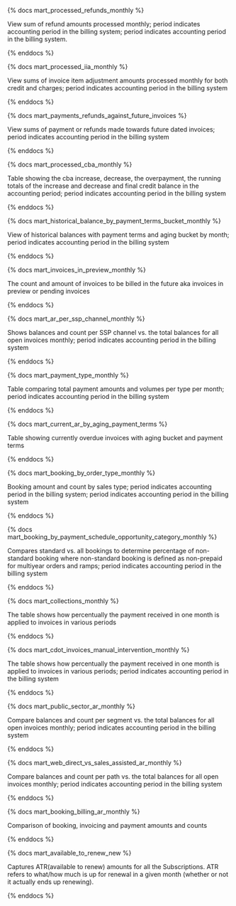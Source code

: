 {% docs mart_processed_refunds_monthly %}

View sum of refund amounts processed monthly; period indicates accounting period in the billing system; period indicates accounting period in the billing system.

{% enddocs %}

{% docs mart_processed_iia_monthly %}

View sums of invoice item adjustment amounts processed monthly for both credit and charges; period indicates accounting period in the billing system

{% enddocs %}

{% docs mart_payments_refunds_against_future_invoices %}

View sums of payment or refunds made towards future dated invoices; period indicates accounting period in the billing system 

{% enddocs %}

{% docs mart_processed_cba_monthly %}

Table showing the cba increase, decrease, the overpayment, the running totals of the increase and decrease and final credit balance in the accounting period; period indicates accounting period in the billing system

{% enddocs %}

{% docs mart_historical_balance_by_payment_terms_bucket_monthly %}

View of historical balances with payment terms and aging bucket by month; period indicates accounting period in the billing system

{% enddocs %}

{% docs mart_invoices_in_preview_monthly %}

The count and amount of invoices to be billed in the future aka invoices in preview or pending invoices

{% enddocs %}

{% docs mart_ar_per_ssp_channel_monthly %}

Shows balances and count per SSP channel vs. the total balances for all open invoices monthly; period indicates accounting period in the billing system

{% enddocs %}

{% docs mart_payment_type_monthly %}

Table comparing total payment amounts and volumes per type per month; period indicates accounting period in the billing system 

{% enddocs %}

{% docs mart_current_ar_by_aging_payment_terms %}

Table showing currently overdue invoices with aging bucket and payment terms

{% enddocs %}

{% docs mart_booking_by_order_type_monthly %}

Booking amount and count by sales type; period indicates accounting period in the billing system; period indicates accounting period in the billing system 

{% enddocs %}

{% docs mart_booking_by_payment_schedule_opportunity_category_monthly %}

Compares standard vs. all bookings to determine percentage of non-standard booking where non-standard booking is defined as non-prepaid for multiyear orders and ramps; period indicates accounting period in the billing system

{% enddocs %}

{% docs mart_collections_monthly %}

The table shows how percentually the payment received in one month is applied to invoices in various periods

{% enddocs %}

{% docs mart_cdot_invoices_manual_intervention_monthly %}

The table shows how percentually the payment received in one month is applied to invoices in various periods; period indicates accounting period in the billing system

{% enddocs %}

{% docs mart_public_sector_ar_monthly %}

Compare balances and count per segment vs. the total balances for all open invoices monthly; period indicates accounting period in the billing system

{% enddocs %}

{% docs mart_web_direct_vs_sales_assisted_ar_monthly %}

Compare balances and count per path vs. the total balances for all open invoices monthly; period indicates accounting period in the billing system

{% enddocs %}

{% docs mart_booking_billing_ar_monthly %}

Comparison of booking, invoicing and payment amounts and counts

{% enddocs %}

{% docs mart_available_to_renew_new %}

Captures ATR(available to renew) amounts for all the Subscriptions. ATR refers to what/how much is up for renewal in a given month (whether or not it actually ends up renewing). 

{% enddocs %}

